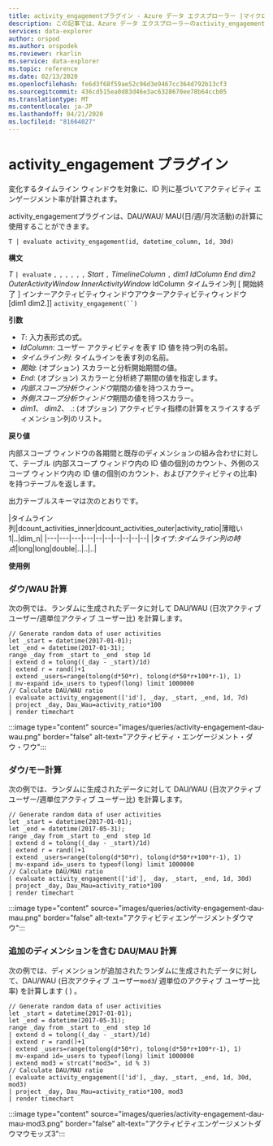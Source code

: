 ```yaml
---
title: activity_engagementプラグイン - Azure データ エクスプローラー |マイクロソフトドキュメント
description: この記事では、Azure データ エクスプローラーのactivity_engagement プラグインについて説明します。
services: data-explorer
author: orspod
ms.author: orspodek
ms.reviewer: rkarlin
ms.service: data-explorer
ms.topic: reference
ms.date: 02/13/2020
ms.openlocfilehash: fe6d3f68f59ae52c96d3e9467cc364d792b13cf3
ms.sourcegitcommit: 436cd515ea0d83d46e3ac6328670ee78b64ccb05
ms.translationtype: MT
ms.contentlocale: ja-JP
ms.lasthandoff: 04/21/2020
ms.locfileid: "81664027"
---
```

# <a name="activity_engagement-plugin"></a>activity_engagement プラグイン

変化するタイムライン ウィンドウを対象に、ID 列に基づいてアクティビティ エンゲージメント率が計算されます。

activity_engagementプラグインは、DAU/WAU/ MAU(日/週/月次活動)の計算に使用することができます。

```kusto
T | evaluate activity_engagement(id, datetime_column, 1d, 30d)
```

**構文**

*T* `| evaluate` `,` `,` `,` `,` `,` `,` *Start* `,` *TimelineColumn* `,` *dim1* *IdColumn* *End* *dim2* *OuterActivityWindow* *InnerActivityWindow* IdColumn タイムライン列 [ 開始終了 ] インナーアクティビティウィンドウアウターアクティビティウィンドウ [dim1 dim2.]] `activity_engagement(``)`

**引数**

* *T*: 入力表形式の式。
* *IdColumn*: ユーザー アクティビティを表す ID 値を持つ列の名前。 
* *タイムライン列*: タイムラインを表す列の名前。
* *開始*: (オプション) スカラーと分析開始期間の値。
* *End*: (オプション) スカラーと分析終了期間の値を指定します。
* *内部スコープ分析ウィンドウ*期間の値を持つスカラー。
* *外側スコープ分析ウィンドウ*期間の値を持つスカラー。
* *dim1*、 *dim2*、 .: (オプション) アクティビティ指標の計算をスライスするディメンション列のリスト。

**戻り値**

内部スコープ ウィンドウの各期間と既存のディメンションの組み合わせに対して、テーブル (内部スコープ ウィンドウ内の ID 値の個別のカウント、外側のスコープ ウィンドウ内の ID 値の個別のカウント、およびアクティビティの比率) を持つテーブルを返します。

出力テーブルスキーマは次のとおりです。

|タイムライン列|dcount_activities_inner|dcount_activities_outer|activity_ratio|薄暗い1|..|dim_n|
|---|---|---|---|--|--|--|--|--|--|
|タイプ:*タイムライン列の時点*|long|long|double|..|..|..|


**使用例**

### <a name="dauwau-calculation"></a>ダウ/WAU 計算

次の例では、ランダムに生成されたデータに対して DAU/WAU (日次アクティブ ユーザー/週単位アクティブ ユーザー比) を計算します。

```kusto
// Generate random data of user activities
let _start = datetime(2017-01-01);
let _end = datetime(2017-01-31);
range _day from _start to _end  step 1d
| extend d = tolong((_day - _start)/1d)
| extend r = rand()+1
| extend _users=range(tolong(d*50*r), tolong(d*50*r+100*r-1), 1) 
| mv-expand id=_users to typeof(long) limit 1000000
// Calculate DAU/WAU ratio
| evaluate activity_engagement(['id'], _day, _start, _end, 1d, 7d)
| project _day, Dau_Wau=activity_ratio*100 
| render timechart 
```

:::image type="content" source="images/queries/activity-engagement-dau-wau.png" border="false" alt-text="アクティビティ・エンゲージメント・ダウ・ワウ":::

### <a name="daumau-calculation"></a>ダウ/モー計算

次の例では、ランダムに生成されたデータに対して DAU/WAU (日次アクティブ ユーザー/週単位アクティブ ユーザー比) を計算します。

```kusto
// Generate random data of user activities
let _start = datetime(2017-01-01);
let _end = datetime(2017-05-31);
range _day from _start to _end  step 1d
| extend d = tolong((_day - _start)/1d)
| extend r = rand()+1
| extend _users=range(tolong(d*50*r), tolong(d*50*r+100*r-1), 1) 
| mv-expand id=_users to typeof(long) limit 1000000
// Calculate DAU/MAU ratio
| evaluate activity_engagement(['id'], _day, _start, _end, 1d, 30d)
| project _day, Dau_Mau=activity_ratio*100 
| render timechart 
```

:::image type="content" source="images/queries/activity-engagement-dau-mau.png" border="false" alt-text="アクティビティエンゲージメントダウマウ":::

### <a name="daumau-calculation-with-additional-dimensions"></a>追加のディメンションを含む DAU/MAU 計算

次の例では、ディメンションが追加されたランダムに生成されたデータに対して、DAU/WAU (日次アクティブ ユーザー`mod3`/ 週単位のアクティブ ユーザー比率) を計算します ( ) 。

```kusto
// Generate random data of user activities
let _start = datetime(2017-01-01);
let _end = datetime(2017-05-31);
range _day from _start to _end  step 1d
| extend d = tolong((_day - _start)/1d)
| extend r = rand()+1
| extend _users=range(tolong(d*50*r), tolong(d*50*r+100*r-1), 1) 
| mv-expand id=_users to typeof(long) limit 1000000
| extend mod3 = strcat("mod3=", id % 3)
// Calculate DAU/MAU ratio
| evaluate activity_engagement(['id'], _day, _start, _end, 1d, 30d, mod3)
| project _day, Dau_Mau=activity_ratio*100, mod3 
| render timechart 
```

:::image type="content" source="images/queries/activity-engagement-dau-mau-mod3.png" border="false" alt-text="アクティビティエンゲージメントダウマウモッズ3":::
